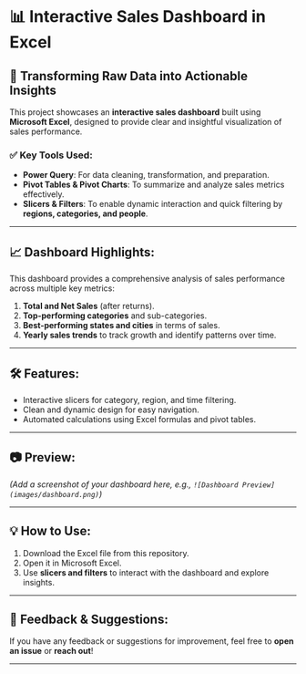 # 📊 Interactive Sales Dashboard in Excel

## 🚀 Transforming Raw Data into Actionable Insights

This project showcases an **interactive sales dashboard** built using **Microsoft Excel**, designed to provide clear and insightful visualization of sales performance.  

### ✅ Key Tools Used:
- **Power Query**: For data cleaning, transformation, and preparation.
- **Pivot Tables & Pivot Charts**: To summarize and analyze sales metrics effectively.
- **Slicers & Filters**: To enable dynamic interaction and quick filtering by **regions, categories, and people**.

---

## 📈 Dashboard Highlights:
This dashboard provides a comprehensive analysis of sales performance across multiple key metrics:

1. **Total and Net Sales** (after returns).
2. **Top-performing categories** and sub-categories.
3. **Best-performing states and cities** in terms of sales.
4. **Yearly sales trends** to track growth and identify patterns over time.

---

## 🛠 Features:
- Interactive slicers for category, region, and time filtering.
- Clean and dynamic design for easy navigation.
- Automated calculations using Excel formulas and pivot tables.

---

## 📷 Preview:
*(Add a screenshot of your dashboard here, e.g., `![Dashboard Preview](images/dashboard.png)`)*

---

## 💡 How to Use:
1. Download the Excel file from this repository.
2. Open it in Microsoft Excel.
3. Use **slicers and filters** to interact with the dashboard and explore insights.

---

## 🔗 Feedback & Suggestions:
If you have any feedback or suggestions for improvement, feel free to **open an issue** or **reach out**!

---
